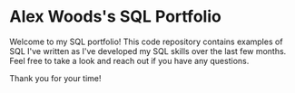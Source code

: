 # Alex Woods's SQL Portfolio 

Welcome to my SQL portfolio! This code repository contains examples of SQL I've written as I've developed my SQL skills over the last few months. 
Feel free to take a look and reach out if you have any questions. 

Thank you for your time! 
